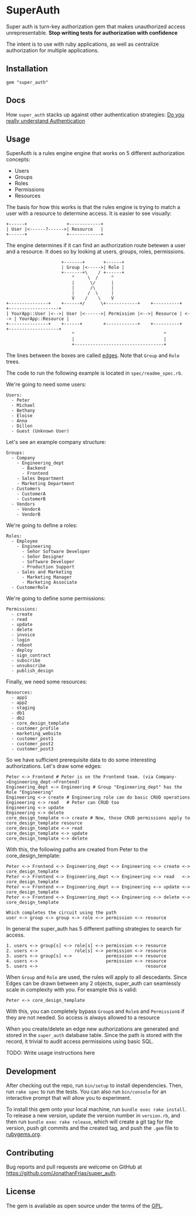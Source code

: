 # SuperAuth

Super auth is turn-key authorization gem that makes unauthorized access unrepresentable. **Stop writing tests for authorization with confidence**

The intent is to use with ruby applications, as well as centralize authorization for multiple applications.


## Installation

    gem "super_auth"


## Docs

How `super_auth` stacks up against other authentication strategies:
[Do you really understand Authentication](https://dev.to/jonathanfrias/do-you-really-understand-authorization-1o5d)

## Usage

SuperAuth is a rules engine engine that works on 5 different authorization concepts:

- Users
- Groups
- Roles
- Permissions
- Resources

The basis for how this works is that the rules engine is trying to match a user with a resource to determine access.
It is easier to see visually:

    +------+               +------------+
    | User |<------?------>| Resource   |
    +------+               +------------+

The engine determines if it can find an authorization route betewen a user and a resource. It does so by looking at users, groups, roles, permissions.

                         +-------+       +------+
                         | Group |<----->| Role |
                         +-------+\    / +------+
                             ^     \  /     ^
                             |      \/      |
                             |      /\      |
                             |     /  \     |
                             V    /    \    V
    +---------------+    +------+/      \+------------+    +----------+      +-------------------+
    | YourApp::User |<-->| User |<------>| Permission |<-->| Resource | <--> | YourApp::Resource |
    +---------------+    +------+        +------------+    +----------+      +-------------------+
                             ^                                  ^
                             |                                  |
                             +----------------------------------+


The lines between the boxes are called [edges](https://en.wikipedia.org/wiki/Glossary_of_graph_theory#edge).
Note that `Group` and `Role` trees.

The code to run the following example is located in `spec/readme_spec.rb`.

We're going to need some users:

    Users:
      - Peter
      - Michael
      - Bethany
      - Eloise
      - Anna
      - Dillon
      - Guest (Unknown User)

Let's see an example company structure:

    Groups:
      - Company
        - Engineering_dept
          - Backend
          - Frontend
        - Sales Department
        - Marketing Department
      - Customers
        - CustomerA
        - CustomerB
      - Vendors
        - VendorA
        - VendorB

We're going to define a roles:

    Roles:
      - Employee
        - Engineering
          - Señor Software Developer
          - Señor Designer
          - Software Developer
          - Production Support
        - Sales and Marketing
          - Marketing Manager
          - Marketing Associate
      - CustomerRole

We're going to define some permissions:

    Permissions:
      - create
      - read
      - update
      - delete
      - invoice
      - login
      - reboot
      - deploy
      - sign_contract
      - subscribe
      - unsubscribe
      - publish_design

Finally, we need some resources:

    Resources:
      - app1
      - app2
      - staging
      - db1
      - db2
      - core_design_template
      - customer_profile
      - marketing_website
      - customer_post1
      - customer_post2
      - customer_post3

So we have sufficient prerequisite data to do some interesting authorizations. Let's draw some edges:

    Peter <-> Frontend # Peter is on the Frontend team. (via Company->Engineering_dept->Frontend)
    Engineering_dept <-> Engineering # Group "Engineering_dept" has the Role "Engineering"
    Engineering <-> create # Engineering role can do basic CRUD operations
    Engineering <-> read   # Peter can CRUD too
    Engineering <-> update
    Engineering <-> delete
    core_design_template <-> create # Now, those CRUD permissions apply to core_design_template resource
    core_design_template <-> read
    core_design_template <-> update
    core_design_template <-> delete

With this, the following paths are created from Peter to the core_design_template:

    Peter <-> Frontend <-> Engineering_dept <-> Engineering <-> create <-> core_design_template
    Peter <-> Frontend <-> Engineering_dept <-> Engineering <-> read   <-> core_design_template
    Peter <-> Frontend <-> Engineering_dept <-> Engineering <-> update <-> core_design_template
    Peter <-> Frontend <-> Engineering_dept <-> Engineering <-> delete <-> core_design_template

    Which completes the circuit using the path
    user <-> group <-> group <-> role <-> permission <-> resource

In general the super_auth has 5 different pathing strategies to search for access.

    1. users <-> group[s] <-> role[s] <-> permission <-> resource
    2. users <->              role[s] <-> permission <-> resource
    3. users <-> group[s] <->             permission <-> resource
    4. users <->                          permission <-> resource
    5. users <->                                         resource

When `Group` and `Role` are used, the rules will apply to all descedants. Since Edges can be drawn
between any 2 objects, super_auth can seamlessly scale in complexity with you. For example this is valid:

    Peter <-> core_design_template

With this, you can completely bypass `Group`s and `Role`s and `Permission`s if they are not needed.
So access is always allowed to a resource

When you create/delete an edge new authorizations are generated and stored in the `super_auth` database table.
Since the path is stored with the record, it trivial to audit access permissions using basic SQL.

TODO: Write usage instructions here

## Development

After checking out the repo, run `bin/setup` to install dependencies. Then, run `rake spec` to run the tests. You can also run `bin/console` for an interactive prompt that will allow you to experiment.

To install this gem onto your local machine, run `bundle exec rake install`. To release a new version, update the version number in `version.rb`, and then run `bundle exec rake release`, which will create a git tag for the version, push git commits and the created tag, and push the `.gem` file to [rubygems.org](https://rubygems.org).

## Contributing

Bug reports and pull requests are welcome on GitHub at https://github.com/JonathanFrias/super_auth.

## License

The gem is available as open source under the terms of the [GPL](https://www.gnu.org/licenses/quick-guide-gplv3.html).
